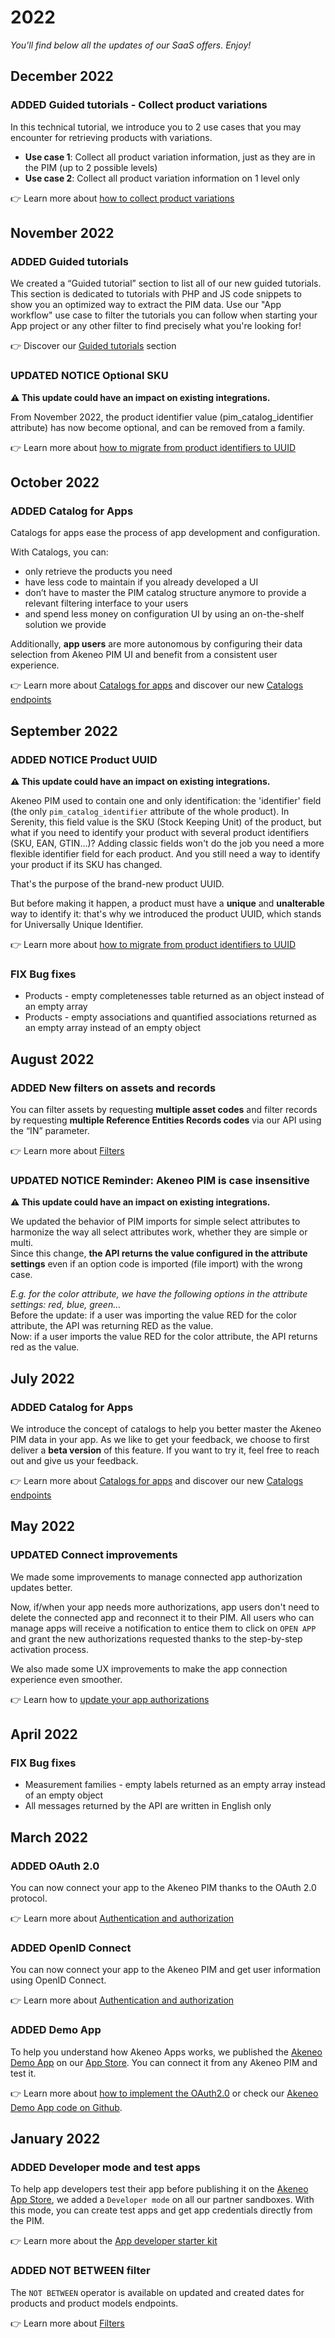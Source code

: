# 2022

*You'll find below all the updates of our SaaS offers. Enjoy!*

## December 2022

### <span class="label label-news label-added">ADDED</span> Guided tutorials - Collect product variations

In this technical tutorial, we introduce you to 2 use cases that you may encounter for retrieving products with variations.
- **Use case 1**: Collect all product variation information, just as they are in the PIM (up to 2 possible levels)
- **Use case 2**: Collect all product variation information on 1 level only

👉 Learn more about [how to collect product variations](https://api.akeneo.com/tutorials/how-to-collect-product-variations.html "https://api.akeneo.com/tutorials/how-to-collect-product-variations.html")

## November 2022

### <span class="label label-news label-added">ADDED</span> Guided tutorials

We created a “Guided tutorial” section to list all of our new guided tutorials.  
This section is dedicated to tutorials with PHP and JS code snippets to show you an optimized way to extract the PIM data. 
Use our "App workflow" use case to filter the tutorials you can follow when starting your App project or any other filter to find precisely what you're looking for!

👉 Discover our [Guided tutorials](/tutorials/homepage.html) section

### <span class="label label-news label-updated">UPDATED</span> <span class="label label-news label-notice">NOTICE</span> Optional SKU

**⚠️ This update could have an impact on existing integrations.** 

From November 2022, the product identifier value (pim_catalog_identifier attribute) has now become optional, and can be removed from a family.

👉 Learn more about [how to migrate from product identifiers to UUID](/getting-started/from-identifiers-to-uuid-7x/welcome.html) 


## October 2022 

### <span class="label label-news label-added">ADDED</span> Catalog for Apps

Catalogs for apps ease the process of app development and configuration.

With Catalogs, you can:
- only retrieve the products you need
- have less code to maintain if you already developed a UI
- don’t have to master the PIM catalog structure anymore to provide a relevant filtering interface to your users
- and spend less money on configuration UI by using an on-the-shelf solution we provide

Additionally, **app users** are more autonomous by configuring their data selection from Akeneo PIM UI and benefit from a consistent user experience.

👉 Learn more about [Catalogs for apps](/apps/catalogs.html) and discover our new [Catalogs endpoints](/api-reference-index.html#Catalogs)


## September 2022

### <span class="label label-news label-added">ADDED</span> <span class="label label-news label-notice">NOTICE</span> Product UUID

**⚠️ This update could have an impact on existing integrations.** 

Akeneo PIM used to contain one and only identification: the 'identifier' field (the only `pim_catalog_identifier` attribute of the whole product). In Serenity, this field value is the SKU (Stock Keeping Unit) of the product, but what if you need to identify your product with several product identifiers (SKU, EAN, GTIN...)? Adding classic fields won't do the job you need a more flexible identifier field for each product. And you still need a way to identify your product if its SKU has changed.

That's the purpose of the brand-new product UUID.

But before making it happen, a product must have a **unique** and **unalterable** way to identify it: that's why we introduced the product UUID, which stands for Universally Unique Identifier.

👉 Learn more about [how to migrate from product identifiers to UUID](/getting-started/from-identifiers-to-uuid-7x/welcome.html) 

### <span class="label label-news label-fix">FIX</span> Bug fixes
- Products - empty completenesses table returned as an object instead of an empty array
- Products - empty associations and quantified associations returned as an empty array instead of an empty object


## August 2022 

### <span class="label label-news label-added">ADDED</span> New filters on assets and records 

You can filter assets by requesting **multiple asset codes** and filter records by requesting **multiple Reference Entities Records codes** via our API using the “IN” parameter. 

👉 Learn more about [Filters](/documentation/filter.html)

### <span class="label label-news label-updated">UPDATED</span> <span class="label label-news label-notice">NOTICE</span> Reminder: Akeneo PIM is case insensitive

**⚠️ This update could have an impact on existing integrations.** 

We updated the behavior of PIM imports for simple select attributes to harmonize the way all select attributes work, whether they are simple or multi.  
Since this change, **the API returns the value configured in the attribute settings** even if an option code is imported (file import) with the wrong case.
    
*E.g. for the color attribute, we have the following options in the attribute settings: red, blue, green…*  
Before the update: if a user was importing the value RED for the color attribute, the API was returning RED as the value.  
Now: if a user imports the value RED for the color attribute, the API returns red as the value. 

## July 2022

### <span class="label label-news label-added">ADDED</span> Catalog for Apps

We introduce the concept of catalogs to help you better master the Akeneo PIM data in your app. 
As we like to get your feedback, we choose to first deliver a **beta version** of this feature. If you want to try it, feel free to reach out and give us your feedback.

👉 Learn more about [Catalogs for apps](/apps/catalogs.html) and discover our new [Catalogs endpoints](/api-reference-index.html#Catalogs)


## May 2022

### <span class="label label-news label-updated">UPDATED</span> Connect improvements
We made some improvements to manage connected app authorization updates better. 

Now, if/when your app needs more authorizations, app users don't need to delete the connected app and reconnect it to their PIM. All users who can manage apps will receive a notification to entice them to click on `OPEN APP` and grant the new authorizations requested thanks to the step-by-step activation process. 

We also made some UX improvements to make the app connection experience even smoother.

👉 Learn how to [update your app authorizations](/apps/authentication-and-authorization.html#update-authorization-and-authentication-scopes)

## April 2022

### <span class="label label-news label-fix">FIX</span> Bug fixes
- Measurement families - empty labels returned as an empty array instead of an empty object
- All messages returned by the API are written in English only


## March 2022

### <span class="label label-news label-added">ADDED</span> OAuth 2.0 

You can now connect your app to the Akeneo PIM thanks to the OAuth 2.0 protocol. 

👉 Learn more about [Authentication and authorization](/apps/authentication-and-authorization.html)


### <span class="label label-news label-added">ADDED</span> OpenID Connect

You can now connect your app to the Akeneo PIM and get user information using OpenID Connect.

👉 Learn more about [Authentication and authorization](/apps/authentication-and-authorization.html)


### <span class="label label-news label-added">ADDED</span> Demo App

To help you understand how Akeneo Apps works, we published the [Akeneo Demo App](https://apps.akeneo.com/extension/akeneo-demo-app) on our [App Store](https://apps.akeneo.com/). You can connect it from any Akeneo PIM and test it. 

👉 Learn more about [how to implement the OAuth2.0](/apps/authentication-and-authorization.html#getting-started-with-oauth-20) or check our [Akeneo Demo App code on Github](https://github.com/akeneo/demo-app). 


## January 2022

### <span class="label label-news label-added">ADDED</span> Developer mode and test apps

To help app developers test their app before publishing it on the [Akeneo App Store](https://apps.akeneo.com/), we added a `Developer mode` on all our partner sandboxes. 
With this mode, you can create test apps and get app credentials directly from the PIM.

👉 Learn more about the [App developer starter kit](/apps/overview.html#app-developer-starter-kit)

### <span class="label label-news label-added">ADDED</span> NOT BETWEEN filter

The `NOT BETWEEN` operator is available on updated and created dates for products and product models endpoints.

👉 Learn more about [Filters](/documentation/filter.html)
